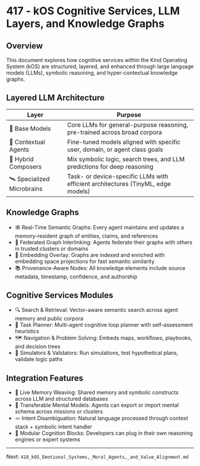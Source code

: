 # 417 - kOS Cognitive Services, LLM Layers, and Knowledge Graphs

## Overview
This document explores how cognitive services within the Kind Operating System (kOS) are structured, layered, and enhanced through large language models (LLMs), symbolic reasoning, and hyper-contextual knowledge graphs.

## Layered LLM Architecture
| Layer                  | Purpose                                                                          |
|------------------------|----------------------------------------------------------------------------------|
| 💬 Base Models             | Core LLMs for general-purpose reasoning, pre-trained across broad corpora         |
| 🧠 Contextual Agents       | Fine-tuned models aligned with specific user, domain, or agent class goals        |
| 🧩 Hybrid Composers        | Mix symbolic logic, search trees, and LLM predictions for deep reasoning          |
| 🛰️ Specialized Microbrains | Task- or device-specific LLMs with efficient architectures (TinyML, edge models)  |

## Knowledge Graphs
- 🕸️ Real-Time Semantic Graphs: Every agent maintains and updates a memory-resident graph of entities, claims, and references
- 🔗 Federated Graph Interlinking: Agents federate their graphs with others in trusted clusters or domains
- 🧬 Embedding Overlay: Graphs are indexed and enriched with embedding space projections for fast semantic similarity
- 📚 Provenance-Aware Nodes: All knowledge elements include source metadata, timestamp, confidence, and authorship

## Cognitive Services Modules
- 🔍 Search & Retrieval: Vector-aware semantic search across agent memory and public corpora
- 🎯 Task Planner: Multi-agent cognitive loop planner with self-assessment heuristics
- 🗺️ Navigation & Problem Solving: Embeds maps, workflows, playbooks, and decision trees
- 🧪 Simulators & Validators: Run simulations, test hypothetical plans, validate logic paths

## Integration Features
- 🔄 Live Memory Weaving: Shared memory and symbolic constructs across LLM and structured databases
- 🧠 Transferable Mental Models: Agents can export or import mental schema across missions or clusters
- 🪢 Intent Disambiguation: Natural language processed through context stack + symbolic intent handler
- 🧩 Modular Cognition Blocks: Developers can plug in their own reasoning engines or expert systems

---
Next: `418_kOS_Emotional_Systems,_Moral_Agents,_and_Value_Alignment.md`

